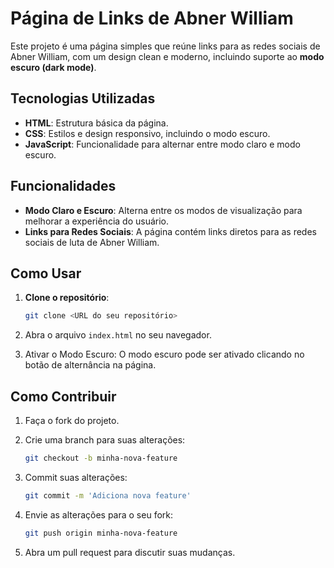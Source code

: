 # Página de Links de Abner William

Este projeto é uma página simples que reúne links para as redes sociais de Abner William, com um design clean e moderno, incluindo suporte ao **modo escuro (dark mode)**.

##  Tecnologias Utilizadas

- **HTML**: Estrutura básica da página.
- **CSS**: Estilos e design responsivo, incluindo o modo escuro.
- **JavaScript**: Funcionalidade para alternar entre modo claro e modo escuro.

##  Funcionalidades

- **Modo Claro e Escuro**: Alterna entre os modos de visualização para melhorar a experiência do usuário.
- **Links para Redes Sociais**: A página contém links diretos para as redes sociais de luta de Abner William.

##  Como Usar

1.  **Clone o repositório**:

    ```bash
    git clone <URL do seu repositório>
    ```

2.  Abra o arquivo `index.html` no seu navegador.
3.  Ativar o Modo Escuro: O modo escuro pode ser ativado clicando no botão de alternância na página.

##  Como Contribuir

1.  Faça o fork do projeto.
2.  Crie uma branch para suas alterações:

    ```bash
    git checkout -b minha-nova-feature
    ```

3.  Commit suas alterações:

    ```bash
    git commit -m 'Adiciona nova feature'
    ```

4.  Envie as alterações para o seu fork:

    ```bash
    git push origin minha-nova-feature
    ```

5.  Abra um pull request para discutir suas mudanças.
